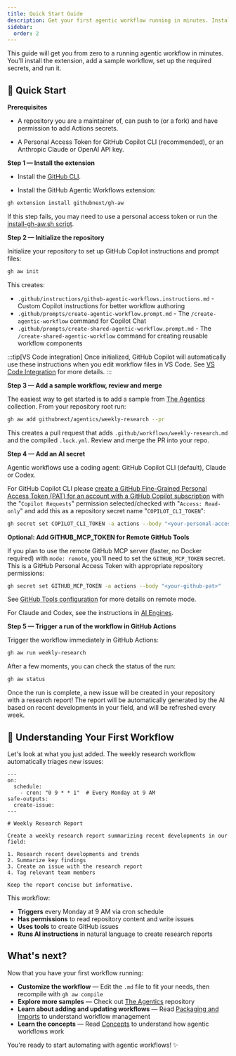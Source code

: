 ```yaml
---
title: Quick Start Guide
description: Get your first agentic workflow running in minutes. Install the extension, add a sample workflow, set up secrets, and run your first AI-powered automation.
sidebar:
  order: 2
---
```


This guide will get you from zero to a running agentic workflow in minutes. You'll install the extension, add a sample workflow, set up the required secrets, and run it.

## 🚀 Quick Start

**Prerequisites**

- A repository you are a maintainer of, can push to (or a fork) and have permission to add Actions secrets.

- A Personal Access Token for GitHub Copilot CLI (recommended), or an Anthropic Claude or OpenAI API key. 

**Step 1 — Install the extension**

- Install the [GitHub CLI](https://cli.github.com/).

- Install the GitHub Agentic Workflows extension:

```bash wrap
gh extension install githubnext/gh-aw
```

If this step fails, you may need to use a personal access token or run the [install-gh-aw.sh script](https://raw.githubusercontent.com/githubnext/gh-aw/refs/heads/main/install-gh-aw.sh).

**Step 2 — Initialize the repository**

Initialize your repository to set up GitHub Copilot instructions and prompt files:

```bash wrap
gh aw init
```

This creates:
- `.github/instructions/github-agentic-workflows.instructions.md` - Custom Copilot instructions for better workflow authoring
- `.github/prompts/create-agentic-workflow.prompt.md` - The `/create-agentic-workflow` command for Copilot Chat
- `.github/prompts/create-shared-agentic-workflow.prompt.md` - The `/create-shared-agentic-workflow` command for creating reusable workflow components

:::tip[VS Code integration]
Once initialized, GitHub Copilot will automatically use these instructions when you edit workflow files in VS Code. See [VS Code Integration](/gh-aw/tools/vscode/) for more details.
:::

**Step 3 — Add a sample workflow, review and merge**

The easiest way to get started is to add a sample from [The Agentics](https://github.com/githubnext/agentics) collection. From your repository root run:

```bash wrap
gh aw add githubnext/agentics/weekly-research --pr
```

This creates a pull request that adds `.github/workflows/weekly-research.md` and the compiled `.lock.yml`. Review and merge the PR into your repo.

**Step 4 — Add an AI secret**

Agentic workflows use a coding agent: GitHub Copilot CLI (default), Claude or Codex.

For GitHub Copilot CLI please [create a GitHub Fine-Grained Personal Access Token (PAT) for an account with a GitHub Copilot subscription](https://github.com/settings/personal-access-tokens/new) with the "```Copilot Requests```" permission selected/checked with "```Access: Read-only```" and add this as a repository secret name "```COPILOT_CLI_TOKEN```":

```bash
gh secret set COPILOT_CLI_TOKEN -a actions --body "<your-personal-access-token>"
```

**Optional: Add GITHUB_MCP_TOKEN for Remote GitHub Tools**

If you plan to use the remote GitHub MCP server (faster, no Docker required) with `mode: remote`, you'll need to set the `GITHUB_MCP_TOKEN` secret. This is a GitHub Personal Access Token with appropriate repository permissions:

```bash
gh secret set GITHUB_MCP_TOKEN -a actions --body "<your-github-pat>"
```

See [GitHub Tools configuration](/gh-aw/reference/tools/#github-remote-mode) for more details on remote mode.

For Claude and Codex, see the instructions in [AI Engines](/gh-aw/reference/engines/).

**Step 5 — Trigger a run of the workflow in GitHub Actions**

Trigger the workflow immediately in GitHub Actions:

```bash wrap
gh aw run weekly-research
```

After a few moments, you can check the status of the run:

```bash wrap
gh aw status
```

Once the run is complete, a new issue will be created in your repository with a research report! The report will be automatically generated by the AI based on recent developments in your field, and will be refreshed every week.

## 📝 Understanding Your First Workflow

Let's look at what you just added. The weekly research workflow automatically triages new issues:

```aw wrap
---
on:
  schedule:
    - cron: "0 9 * * 1"  # Every Monday at 9 AM
safe-outputs:
  create-issue:
---

# Weekly Research Report

Create a weekly research report summarizing recent developments in our field:

1. Research recent developments and trends
2. Summarize key findings 
3. Create an issue with the research report
4. Tag relevant team members

Keep the report concise but informative.
```

This workflow:
- **Triggers** every Monday at 9 AM via cron schedule
- **Has permissions** to read repository content and write issues
- **Uses tools** to create GitHub issues
- **Runs AI instructions** in natural language to create research reports

## What's next?

Now that you have your first workflow running:

- **Customize the workflow** — Edit the `.md` file to fit your needs, then recompile with `gh aw compile`
- **Explore more samples** — Check out [The Agentics](https://github.com/githubnext/agentics) repository
- **Learn about adding and updating workflows** — Read [Packaging and Imports](/gh-aw/guides/packaging-imports/) to understand workflow management
- **Learn the concepts** — Read [Concepts](/gh-aw/start-here/concepts/) to understand how agentic workflows work

You're ready to start automating with agentic workflows! ✨
